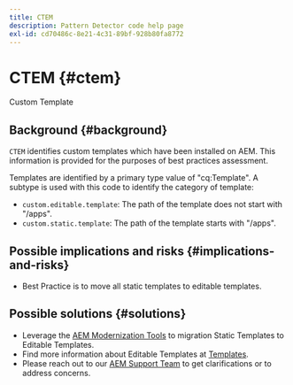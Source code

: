 ```yaml
---
title: CTEM
description: Pattern Detector code help page
exl-id: cd70486c-8e21-4c31-89bf-928b80fa8772
---
```

# CTEM {#ctem}

Custom Template

## Background {#background}

`CTEM` identifies custom templates which have been installed on AEM. This information is provided for the purposes of best practices assessment.

Templates are identified by a primary type value of "cq:Template". A subtype is used with this code to identify the category of template:

* `custom.editable.template`: The path of the template does not start with "/apps".
* `custom.static.template`: The path of the template starts with "/apps".

## Possible implications and risks {#implications-and-risks}

* Best Practice is to move all static templates to editable templates.

## Possible solutions {#solutions}

* Leverage the [AEM Modernization Tools](https://opensource.adobe.com/aem-modernize-tools/) to migration Static Templates to Editable Templates.
* Find more information about Editable Templates at [Templates](https://experienceleague.adobe.com/docs/experience-manager-65/developing/platform/templates/templates.html).
* Please reach out to our [AEM Support Team](https://helpx.adobe.com/enterprise/using/support-for-experience-cloud.html) to get clarifications or to address concerns.
